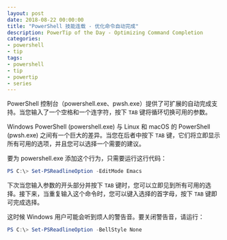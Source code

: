 ```yaml
---
layout: post
date: 2018-08-22 00:00:00
title: "PowerShell 技能连载 - 优化命令自动完成"
description: PowerTip of the Day - Optimizing Command Completion
categories:
- powershell
- tip
tags:
- powershell
- tip
- powertip
- series
---
```

PowerShell 控制台（powershell.exe、pwsh.exe）提供了可扩展的自动完成支持。当您输入了一个空格和一个连字符，按下 `TAB` 键将循环切换可用的参数。

Windows PowerShell (powershell.exe) 与 Linux 和 macOS 的 PowerShell (pwsh.exe) 之间有一个巨大的差异。当您在后者中按下 `TAB` 键，它们将立即显示所有可用的选项，并且您可以选择一个需要的建议。

要为 powershell.exe 添加这个行为，只需要运行这行代码：

```powershell
PS C:\> Set-PSReadlineOption -EditMode Emacs  
```

下次当您输入参数的开头部分并按下 `TAB` 键时，您可以立即见到所有可用的选择。接下来，当重复输入这个命令时，您可以键入选择的首字母，按下 `TAB` 键即可完成选择。

这时候 Windows 用户可能会听到烦人的警告音。要关闭警告音，请运行：

```powershell
PS C:\> Set-PSReadlineOption -BellStyle None
```

<!--本文国际来源：[Optimizing Command Completion](http://community.idera.com/powershell/powertips/b/tips/posts/optimizing-command-completion)-->
